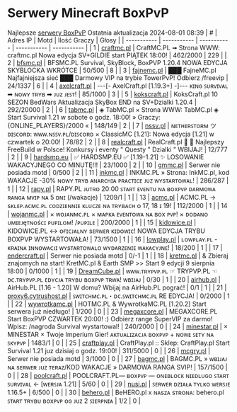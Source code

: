 
# Serwery Minecraft BoxPvP
Najlepsze [serwery BoxPvP](https://mcserwery.pl/serwery/minecraft/tryb/BoxPvP)
Ostatnia aktualizacja 2024-08-01 08:39
| # | Adres IP | Motd | Ilość Graczy | Głosy |
| ----------- | ----------- | ----------- | ----------- | ----------- |
| 1 | 	[craftmc.pl](https://mcserwery.pl/serwery/minecraft/87/) | CraftMC.PL ➟ Strona WWW: craftmc.pl Nowa edycja SV+GILDIE start PIĄTEK 18:00! | 462/2000 | 229 |
| 2 | 	[bfsmc.pl](https://mcserwery.pl/serwery/minecraft/2/) | BFSMC.PL  Survival, SkyBlock, BoxPVP 1.20.4 NOWA EDYCJA SKYBLOCKA WKRÓTCE | 50/500 | 8 |
| 3 | 	[fajnemc.pl](https://mcserwery.pl/serwery/minecraft/100/) | ███ FajneMC.pl  Najfajniejsza sieć ███ Darmowy VIP na trybie TowerPvP! Odbierz /freevip | 24/1337 | 6 |
| 4 | 	[axelcraft.pl](https://mcserwery.pl/serwery/minecraft/223/) | ---[- AxelCraft.pl [1.19.3+] -]--- ᴋɪɴɢ ꜱᴜʀᴠɪᴠᴀʟ ➡ ɴᴏᴡʏ ᴛʀʏʙ ➡ ᴊᴜᴢ ᴊᴇꜱᴛ! | 85/1000 | 3 |
| 5 | 	[kokscraft.pl](https://mcserwery.pl/serwery/minecraft/1/) | KoksCraft.pl  10 SEZON BedWars Aktualizacja SkyBox  END na SV+Dzialki 1.20.4 | 292/20000 | 2 |
| 6 | 	[tabmc.pl](https://mcserwery.pl/serwery/minecraft/3/) | ◈ TabMC.pl × Strona WWW: TabMC.pl  ◈ Start Survival 1.21 w sobote o godz. 18:00! » Graczy: {ONLINE_PLAYERS}/2000 « | 148/149 | 2 |
| 7 | 	[nssv.pl](https://mcserwery.pl/serwery/minecraft/4/) | ɴᴇᴛʜᴇʀꜱᴛᴏʀᴍ ツ ᴅɪꜱᴄᴏʀᴅ: ᴡᴡᴡ.ɴꜱꜱᴠ.ᴘʟ/ᴅɪꜱᴄᴏʀᴅ × ClassicMC [1.21]: Nowa edycja [1.21] w czwartek o 20:00! | 78/82 | 2 |
| 8 | 	[realcraft.pl](https://mcserwery.pl/serwery/minecraft/63/) | RealCraft.pl   Najlepszy FreeBuild w Polsce! Konkursy i eventy " Questy " Dzialki " WBIJAJ! | 12/777 | 2 |
| 9 | 	[hardsmp.eu](https://mcserwery.pl/serwery/minecraft/621/) | ✅ HARDSMP.EU ✅ [1.19-1.21]  ✨ LOSOWANIE WAKACYJNEGO CO MINUTĘ!!! | 23/1000 | 2 |
| 10 | 	[gmmc.pl](https://mcserwery.pl/serwery/minecraft/292/) | Serwer nie posiada motd | 0/500 | 2 |
| 11 | 	[inkmc.pl](https://mcserwery.pl/serwery/minecraft/15/) | INKMC.PL » Strona: InkMC.pl, kod WAKACJE -30% ɴᴏᴡʏ ᴛʀʏʙ ᴀɴᴀʀᴄʜɪᴀ ᴘʀᴀᴄᴛɪᴄᴇ ᴊᴜᴢ ᴡʏsᴛᴀʀᴛᴏᴡᴀʟ! | 286/287 | 1 |
| 12 | 	[rapy.pl](https://mcserwery.pl/serwery/minecraft/160/) | RAPY.PL ᴊᴜᴛʀᴏ 20:00 ꜱᴛᴀʀᴛ ᴇᴠᴇɴᴛᴜ ɴᴀ ʙᴏxᴘᴠᴘ ᴅᴀʀᴍᴏᴡᴀ ʀᴀɴɢᴀ ᴍᴠɪᴘ ɴᴀ 5 ᴅɴɪ (/wakacje) | 1209/1 | 1 |
| 13 | 	[acmc.pl](https://mcserwery.pl/serwery/minecraft/220/) |  ACMC.PL → sᴋʟᴇᴘ.ᴀᴄᴍᴄ.ᴘʟ  ᴄᴏᴅᴢɪᴇɴɴɪᴇ ᴋʟᴜᴄᴢᴇ ɴᴀ ᴛʀʏʙᴀᴄʜ ᴏ 17, 18 ɪ 19! | 112/2000 | 1 |
| 14 | 	[wojanmc.pl](https://mcserwery.pl/serwery/minecraft/267/) | × ᴡᴏᴊᴀɴᴍᴄ.ᴘʟ × ᴍᴀᴘᴋᴀ ᴇᴠᴇɴᴛᴏᴡᴀ ɴᴀ ʙᴏx ᴘᴠᴘ! × ᴅᴏᴅᴀɴᴏ ᴜᴍɪᴇᴊęᴛɴᴏśᴄɪ ᴘᴜᴘɪʟᴏᴍ! /ᴘᴜᴘɪʟᴇ | 200/2000 | 1 |
| 15 | 	[kidowice.pl](https://mcserwery.pl/serwery/minecraft/272/) | KIDOWICE.PL ↔ ᴏғɪᴄᴊᴀʟɴʏ sᴇʀᴡᴇʀ ᴋɪᴅᴏᴡɪᴄ! NOWA EDYCJA TRYBU BOXPVP WYSTARTOWAŁA! | 73/1500 | 1 |
| 16 | 	[lowplay.pl](https://mcserwery.pl/serwery/minecraft/378/) | ʟᴏᴡᴘʟᴀʏ.ᴘʟ - ᴋʀᴀɪɴᴀ ɪɴɴᴏᴡᴀᴄᴊɪ ᴡʏsᴛᴀʀᴛᴏᴡᴀʟᴏ ᴡʏᴅᴀʀᴢᴇɴɪᴇ ᴡᴀᴋᴀᴄʏᴊɴᴇ! | 18/200 | 1 |
| 17 | 	[endercraft.pl](https://mcserwery.pl/serwery/minecraft/58/) | Serwer nie posiada motd | 0/-1 | 1 |
| 18 | 	[kretmc.pl](https://mcserwery.pl/serwery/minecraft/182/) | & Zbieraj znajomych na start!  KretMC.pl & Earth SMP >> Start 9 edycji 9 sierpnia 18:00 | 0/1000 | 1 |
| 19 | 	[DreamCube.pl](https://mcserwery.pl/serwery/minecraft/240/) | ᴡᴡᴡ.ᴛʀʏᴘᴠᴘ.ᴘʟ ☞ TRYPVP.PL ☜ ᴅᴄ.ᴛʀʏᴘᴠᴘ.ᴘʟ ᴇᴅʏᴄᴊᴀ ᴛʀʏʙᴜ ʙᴏхᴘᴠᴘ ᴛʀᴡᴀ! ᴡʙɪᴊᴀᴊ | 0/30 | 1 |
| 20 | 	[airhub.pl](https://mcserwery.pl/serwery/minecraft/366/) | AirHub.PL [1.16 - 1.20]   W domu? Wbijaj na AirHub.PL pograć! | 0/1 | 1 |
| 21 | 	[proxy6.cytrushost.pl](https://mcserwery.pl/serwery/minecraft/743/) | ꜱᴡɪᴛᴄʜᴍᴄ.ᴘʟ・ᴅᴄ.ꜱᴡɪᴛᴄʜᴍᴄ.ᴘʟ RE EDYCJA! | 0/2000 | 1 |
| 22 | 	[wywrotkamc.pl](https://mcserwery.pl/serwery/minecraft/6/) | HOTMC.PL & WywrotkaMC.PL [1.20.2] Start serwera już niedługo! | 1/200 | 0 |
| 23 | 	[megaxcore.pl](https://mcserwery.pl/serwery/minecraft/7/) | MEGAXCORE.PL Start BoxPVP CZWARTEK 20:00! :) Odbierz range SuperVIP za darmo! Wpisz: /nagroda  Survival wystartowal! | 240/2000 | 0 |
| 24 | 	[minestar.pl](https://mcserwery.pl/serwery/minecraft/23/) | × MINESTAR × Twoje Imperium Gier! ᴀᴋᴛᴜᴀʟɪᴢᴀᴄᴊᴀ ʙᴏxᴘᴠᴘ + ɴᴏᴡᴇ ꜱᴇᴛʏ ɴᴀ ꜱᴋʏᴘᴠᴘ | 1483/1 | 0 |
| 25 | 	[craftplay.pl](https://mcserwery.pl/serwery/minecraft/25/) | CraftPlay.pl :: Sklep: CraftPlay.pl Start Survival 1.21 juz dzisiaj o godz. 19:00! | 311/5000 | 0 |
| 26 | 	[mcgry.pl](https://mcserwery.pl/serwery/minecraft/44/) | Serwer nie posiada motd | 3/1000 | 0 |
| 27 | 	[bagmc.pl](https://mcserwery.pl/serwery/minecraft/61/) | BAGMC.PL » ᴡʙɪᴊᴀᴊ ɴᴀ sᴇʀᴡᴇʀ ᴊᴜᴢ ᴛᴇʀᴀᴢ/KOD WAKACJE » DARMOWA RANGA SVIP! | 157/1500 | 0 |
| 28 | 	[poolcraft.pl](https://mcserwery.pl/serwery/minecraft/75/) | POOLCRAFT.PL— ʙᴏxᴘᴠᴘ — ᴏɴᴇʙʟᴏᴄᴋ ɴɪᴇᴅʟᴜɢᴏ ꜱᴛᴀʀᴛ ꜱᴜʀᴠɪᴠᴀʟ <- [ᴡᴇʀꜱᴊᴀ 1.21] | 5/60 | 0 |
| 29 | 	[nusi.pl](https://mcserwery.pl/serwery/minecraft/109/) | ꜱᴇʀᴡᴇʀ ᴅᴢɪᴀᴌᴀ ᴛʏʟᴋᴏ ᴡᴇʀꜱᴊᴇ 1.16.5+ | 6/500 | 0 |
| 30 | 	[behero.pl](https://mcserwery.pl/serwery/minecraft/117/) | BeHERO.pl x ɴᴀsᴢᴀ sᴛʀᴏɴᴀ: behero.pl  ꜱᴛᴀʀᴛ ᴛʀʏʙᴜ ʙᴏxᴘᴠᴘ ᴏɢ ᴊᴜᴢ 2 ꜱɪᴇʀᴘɴɪᴀ | 1/2 | 0 |
